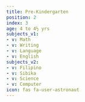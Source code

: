 ```yaml
---
title: Pre-Kindergarten
position: 2
index: 3
age: 4 to 4½ yrs
subjects_v1:
- v: Math
- v: Writing
- v: Language
- v: English
subjects_v2:
- v: Filipino
- v: Sibika
- v: Science
- v: Computer
icon: fas fa-user-astronaut
---
```

